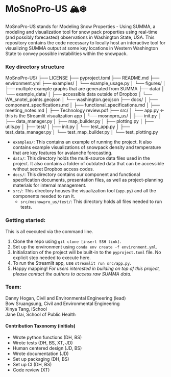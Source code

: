 # MoSnoPro-US 🏔️❄️
MoSnoPro-US stands for Modeling Snow Properties - Using SUMMA, a modeling and visualization tool for snow pack properties using real-time (and possibly forecasted) observations in Washington State, USA. This repository contains the code necessary to locally host an interactive tool for visualizing SUMMA output at some key locations in Western Washington State to convey possible instabilities within the snowpack.

### **Key directory structure**
MoSnoPro-US/
├── LICENSE
├── pyproject.toml
├── README.md
├── environment.yml
├── examples/
│   └── example_usage.py
│   └── figures/
│       ├── multiple example graphs that are generated from SUMMA
├── data/
│   └── example_data/
│       ├── accessible data outside of Dropbox
│   └── WA_snotel_points.geojson
│   └── washington.geojson
├── docs/
│       ├── component_specifications.md
│       ├── functional_specifications.md 
│       ├── meeting_notes.md
│       ├── Technology review.pdf
├── src/
│   └── app.py <- this is the Streamlit visualization app
│   └── mosnopro_us/
│       ├── init.py
│       ├── data_manager.py
│       ├── map_builder.py
│       ├── plotting.py
│       ├── utils.py
│       ├── test/
│           ├── init.py
│           └── test_app.py
│           ├── test_data_manager.py
│           └── test_map_builder.py
│           └── test_plotting.py

- `examples/`: This contains an example of running the project. It also contains example visualizations of snowpack density and temperature that are key features for avalanche forecasting.
- `data/`: This directory holds the multi-source data files used in the project. It also contains a folder of outdated data that can be accessible without secret Dropbox access codes.
- `docs/`: This directory contains our component and functional specification documents, presentation files, as well as project-planning materials for internal management.
- `src/`: This directory houses the visualization tool (`app.py`) and all the components needed to run it.
	- `src/mosnowpro_us/test/`: This directory holds all files needed to run tests.

### **Getting started:**
This is all executed via the command line.
1. Clone the repo using `git clone [insert SSH link]`.
2. Set up the environment using `conda env create -f environment.yml`.
3. Initialization of the project will be built-in to the `pyproject.toml` file. No explicit step needed to execute here.
4. To run the Streamlit app, use `streamlit run src/app.py`.
5. Happy mapping! _For users interested in building on top of this project, please contact the authors to access raw SUMMA data._

### **Team:**
Danny Hogan, Civil and Environmental Engineering (lead)  
Bow Sruangsung, Civil and Environmental Engineering  
Xinya Tang, iSchool  
Jane Dai, School of Public Health  

#### Contribution Taxonomy (initials)
- Wrote python functions (DH, BS)
- Wrote tests (DH, BS, XT, JD)
- Human centered design (JD, BS)
- Wrote documentation (JD)
- Set up packaging (DH, BS)
- Set up CI (DH, BS)
- Code review (XT)